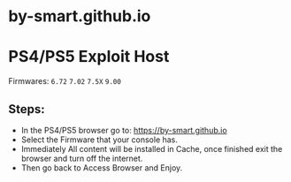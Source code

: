 # by-smart.github.io

# PS4/PS5 Exploit Host
Firmwares: `6.72` `7.02` `7.5X` `9.00`

## Steps:

- In the PS4/PS5 browser go to: https://by-smart.github.io
- Select the Firmware that your console has.
- Immediately All content will be installed in Cache, once finished exit the browser and turn off the internet.
- Then go back to Access Browser and Enjoy.
